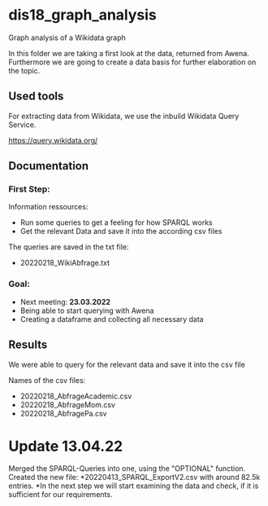# dis18_graph_analysis
Graph analysis of a Wikidata graph

In this folder we are taking a first look at the data, returned from Awena. Furthermore we are going to create a data basis for further elaboration on the topic.

## Used tools

For extracting data from Wikidata, we use the inbuild Wikidata Query Service.

https://query.wikidata.org/

## Documentation

### First Step:

Information ressources:
* Run some queries to get a feeling for how SPARQL works
* Get the relevant Data and save it into the according csv files

The queries are saved in the txt file:
* 20220218_WikiAbfrage.txt


### Goal:
* Next meeting: **23.03.2022**
* Being able to start querying with Awena
* Creating a dataframe and collecting all necessary data

## Results
We were able to query for the relevant data and save it into the csv file

Names of the csv files:
* 20220218_AbfrageAcademic.csv
* 20220218_AbfrageMom.csv
* 20220218_AbfragePa.csv

# Update 13.04.22
Merged the SPARQL-Queries into one, using the "OPTIONAL" function.
Created the new file:
*20220413_SPARQL_ExportV2.csv with around 82.5k entries.
*In the next step we will start examining the data and check, if it is sufficient for our requirements.
